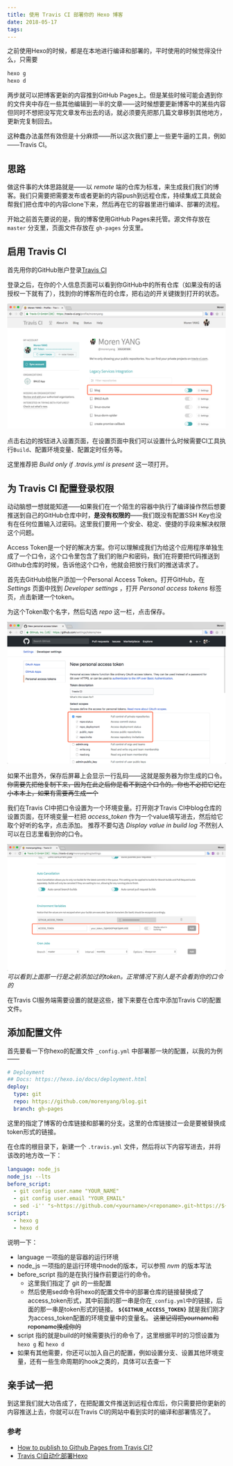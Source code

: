 ```yaml
---
title: 使用 Travis CI 部署你的 Hexo 博客
date: 2018-05-17 
tags:
---
```


之前使用Hexo的时候，都是在本地进行编译和部署的，平时使用的时候觉得没什么，只需要

```bash
hexo g
hexo d
```

两步就可以把博客更新的内容推到GitHub Pages上。但是某些时候可能会遇到你的文件夹中存在一些其他编辑到一半的文章——这时候想要更新博客中的某些内容但同时不想把没写完文章发布出去的话，就必须要先把那几篇文章移到其他地方，更新完复制回去。

这种蠢办法虽然有效但是十分麻烦——所以这次我们要上一些更牛逼的工具，例如——Travis CI。

## 思路

做这件事的大体思路就是——以 _remote_ 端的仓库为标准，来生成我们我们的博客。我们只需要把需要发布或者更新的内容push到远程仓库，持续集成工具就会帮我们把仓库中的内容clone下来，然后再在它的容器里进行编译、部署的流程。

开始之前首先要说的是，我的博客使用GitHub Pages来托管。源文件存放在 `master` 分支里，页面文件存放在 `gh-pages` 分支里。

## 启用 Travis CI

首先用你的GitHub账户登录[Travis CI](https://travis-ci.org/)

登录之后，在你的个人信息页面可以看到你GitHub中的所有仓库（如果没有的话授权一下就有了），找到你的博客所在的仓库，把右边的开关键拨到打开的状态。

![img1](./1.png)

点击右边的按钮进入设置页面，在设置页面中我们可以设置什么时候需要CI工具执行`Build`、配置环境变量、配置定时任务等。

这里推荐把 _Build only if .travis.yml is present_ 这一项打开。

## 为 Travis CI 配置登录权限

动动脑想一想就能知道——如果我们在一个陌生的容器中执行了编译操作然后想要推送到自己的GitHub仓库中时，**是没有权限的**——我们既没有配置SSH Key也没有在任何位置输入过密码。这里我们要用一个安全、稳定、便捷的手段来解决权限这个问题。

Access Token是一个好的解决方案。你可以理解成我们为给这个应用程序单独生成了一个口令，这个口令里包含了我们的账户和密码，我们在将要把代码推送到Github仓库的时候，告诉他这个口令，他就会把放行我们的推送请求了。

首先去GitHub给账户添加一个Personal Access Token。打开GitHub，在 _Settings_ 页面中找到 _Developer settings_ ，打开 _Personal access tokens_ 标签页，点击新建一个token。

为这个Token取个名字，然后勾选 _repo_ 这一栏，点击保存。

![img2](./2.png)

如果不出意外，保存后屏幕上会显示一行乱码——这就是服务器为你生成的口令。 ~~你需要先把他复制下来，因为在此之后你是看不到这个口令的。你也不必把它记在小本本上，如果有需要再生成一个~~

我们在Travis CI中把口令设置为一个环境变量。打开刚才Travis CI中blog仓库的设置页面，在环境变量一栏把 _access_token_ 作为一个value填写进去，然后给它取个好听的名字，点击添加。 推荐不要勾选 _Display value in build log_ 不然别人可以在日志里看到你的口令。

![img3](./3.png)
_可以看到上面那一行是之前添加过的token。正常情况下别人是不会看到你的口令的_

在Travis CI服务端需要设置的就是这些，接下来要在仓库中添加Travis CI的配置文件。

## 添加配置文件

首先要看一下你hexo的配置文件 `_config.yml` 中部署那一块的配置，以我的为例——
```yml
# Deployment
## Docs: https://hexo.io/docs/deployment.html
deploy: 
  type: git
  repo: https://github.com/morenyang/blog.git
  branch: gh-pages
```

这里的指定了博客的仓库链接和部署的分支。这里的仓库链接过一会是要被替换成token形式的链接。

在仓库的根目录下，新建一个 `.travis.yml` 文件，然后将以下内容写进去，并将该改的地方改一下：

```yml
language: node_js
node_js: --lts
before_script:
  - git config user.name "YOUR_NAME"
  - git config user.email "YOUR_EMAIL"
  - sed -i'' "s~https://github.com/<yourname>/<reponame>.git~https://${GITHUB_ACCESS_TOKEN}@github.com/<yourname>/<reopname>.git~" _config.yml
script:
  - hexo g
  - hexo d
```

说明一下：
- language 一项指的是容器的运行环境
- node_js 一项指的是运行环境中node的版本，可以参照 _nvm_ 的版本写法
- before_script 指的是在执行操作前要运行的命令。
	- 这里我们指定了 git 的一些配置
	- 然后使用sed命令将hexo的配置文件中的部署仓库的链接替换成了access_token形式，其中前面的那一串是你在`_config.yml`中的链接，后面的那一串是token形式的链接。 **`${GITHUB_ACCESS_TOKEN}`** 就是我们刚才为access_token配置的环境变量中的变量名。 ~~这里记得把yourname和reponame换成你的~~
- script 指的就是build的时候需要执行的命令了，这里根据平时的习惯设置为 `hexo g` 和 `hexo d`
- 如果有其他需要，你还可以加入自己的配置，例如设置分支、设置其他环境变量，还有一些生命周期的hook之类的，具体可以去查一下

## 亲手试一把

到这里我们就大功告成了，在把配置文件推送到远程仓库后，你只需要把你更新的内容推送上去，你就可以在Travis CI的网站中看到实时的编译和部署情况了。

### 参考
- [How to publish to Github Pages from Travis CI?
](https://stackoverflow.com/questions/23277391/how-to-publish-to-github-pages-from-travis-ci)
- [Travis CI自动化部署Hexo](https://segmentfault.com/a/1190000004714256)
